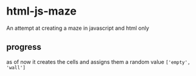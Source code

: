 # html-js-maze
An attempt at creating a maze in javascript and html only


## progress
as of now it creates the cells and assigns them a random value `['empty', 'wall']`